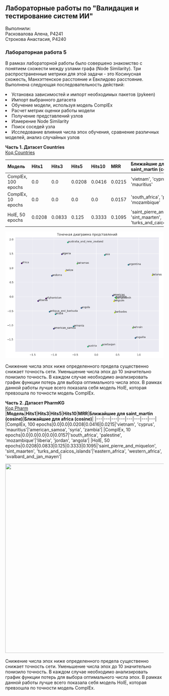 ## Лабораторные работы по "Валидация и тестирование систем ИИ"
Выполнили: <br>
Расковалова Алена, P4241 <br>
Строкова Анастасия, P4240

### Лабораторная работа 5
В рамках лабораторной работы было совершено знакомство с понятием схожести между узлами графа (Node Similarity). Три распространенные метрики для этой задачи - это Косинусная схожесть, Манхэттенское расстояние и Евклидово расстояние. <br>
Выполнена следующая последовательность действий:
<li> Установка зависимостей и импорт необходимых пакетов (pykeen)
<li> Импорт выбранного датасета
<li> Обучение модели, используя модель ComplEx
<li> Расчет метрик оценки работы модели
<li> Получение представлений узлов
<li> Измерение Node Similarity
<li> Поиск соседей узла
<li> Исследование влияния числа эпох обучения, сравнение различных моделей, анализ случайных узлов
<br>

**Часть 1. Датасет Countries** <br>
[Код Countries](LR5_Countries.ipynbb) <br>

|**Модель**|**Hits1**|**Hits3**|**Hits5**|**Hits10**|**MRR**|**Ближайшие для saint_martin (cosine)**|**Ближайшие для africa (cosine)**|
|---|---|---|---|---|---|---|---|
|ComplEx, 100 epochs|0.0|0.0|0.0208|0.0416|0.0215|'vietnam', 'cyprus', 'mauritius'|'american_samoa', 'syria', 'zambia'|
|ComplEx, 10 epochs|0.0|0.0|0.0|0.0|0.0157|'south_africa', 'palestine', 'mozambique'|'liberia', 'jordan', 'angola'|
|HolE, 50 epochs|0.0208|0.0833|0.125|0.3333|0.1095|'saint_pierre_and_miquelon', 'sint_maarten', 'turks_and_caicos_islands'|'eastern_africa', 'western_africa', 'svalbard_and_jan_mayen'|

<img src="LR5_Countries_Example_ComplEx_100.png"/> <br>

Снижение числа эпох ниже определенного предела существенно снижает точность сети. Уменьшение числа эпох до 10 значительно понизило точность. В каждом случае необходимо анализировать график функции потерь для выбора оптимального числа эпох. В рамках данной работы лучше всего показала себя модель HolE, которая превзошла по точности модель ComplEx.
<br>

**Часть 2. Датасет PharmKG** <br>
[Код Pharm](LR5_PharmKG.ipynb) <br>
|**Модель**|**Hits1**|**Hits3**|**Hits5**|**Hits10**|**MRR**|**Ближайшие для saint_martin (cosine)**|**Ближайшие для africa (cosine)**|
|---|---|---|---|---|---|---|---|
|ComplEx, 100 epochs|0.0|0.0|0.0208|0.0416|0.0215|'vietnam', 'cyprus', 'mauritius'|'american_samoa', 'syria', 'zambia'|
|ComplEx, 10 epochs|0.0|0.0|0.0|0.0|0.0157|'south_africa', 'palestine', 'mozambique'|'liberia', 'jordan', 'angola'|
|HolE, 50 epochs|0.0208|0.0833|0.125|0.3333|0.1095|'saint_pierre_and_miquelon', 'sint_maarten', 'turks_and_caicos_islands'|'eastern_africa', 'western_africa', 'svalbard_and_jan_mayen'|

<img src="LR5_Pharm_Example_ComplEx_100.png" width="600" height="600"/> <br>

Снижение числа эпох ниже определенного предела существенно снижает точность сети. Уменьшение числа эпох до 10 значительно понизило точность. В каждом случае необходимо анализировать график функции потерь для выбора оптимального числа эпох. В рамках данной работы лучше всего показала себя модель HolE, которая превзошла по точности модель ComplEx.
